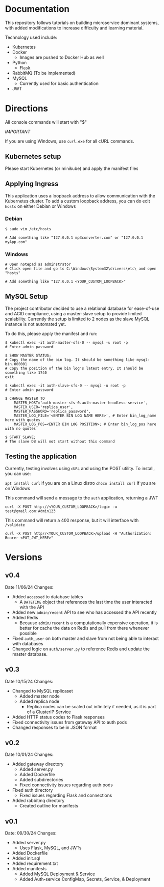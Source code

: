 # Documentation

This repository follows tutorials on building microservice dominant systems, with added modifications to increase difficulty and learning material.

Technology used include:

- Kubernetes
- Docker
  - Images are pushed to Docker Hub as well
- Python
  - Flask
- RabbitMQ (To be implemented)
- MySQL
  - Currently used for basic authentication
- JWT

# Directions

All console commands will start with "$"

*IMPORTANT*

If you are using Windows, use `curl.exe` for all cURL commands.

## Kubernetes setup

Please start Kubernetes (or minikube) and apply the manifest files

## Applying Ingress

This application uses a loopback address to allow communication with the Kubernetes cluster. To add a custom loopback address, you can do edit `hosts` on either Debian or Windows

### Debian

```
$ sudo vim /etc/hosts

# Add something like "127.0.0.1 mp3converter.com" or "127.0.0.1 myApp.com"
```

### Windows

```
# Open notepad as adminstrator
# Click open file and go to C:\Windows\System32\drivers\etc\ and open "hosts"

# Add something like "127.0.0.1 <YOUR_CUSTOM_LOOPBACK>"
```

## MySQL Setup

The project contributor decided to use a relational database for ease-of-use and ACID compliance, using a master-slave setup to provide limited scalability. Currently the setup is limited to 2 nodes as the slave MySQL instance is not automated yet.

To do this, please apply the manifest and run:

```
$ kubectl exec -it auth-master-sfs-0 -- mysql -u root -p
# Enter admin password

$ SHOW MASTER STATUS;
# Copy the name of the bin log. It should be something like mysql-bin.000001
# Copy the position of the bin log's latest entry. It should be something like 1740
exit

$ kubectl exec -it auth-slave-sfs-0 -- mysql -u root -p
# Enter admin password

$ CHANGE MASTER TO 
    MASTER_HOST='auth-master-sfs-0.auth-master-headless-service', 
    MASTER_USER='replica_user', 
    MASTER_PASSWORD='replica_password', 
    MASTER_LOG_FILE='<ENTER BIN LOG NAME HERE>', # Enter bin_log_name here with quotes
    MASTER_LOG_POS=<ENTER BIN LOG POSITION>; # Enter bin_log_pos here with no quotes

$ START SLAVE;
# The slave DB will not start without this command
```

## Testing the application

Currently, testing involves using `cURL` and using the POST utility. To install, you can use:

`apt install curl` if you are on a Linux distro
`choco install curl` if you are on Windows

This command will send a message to the `auth` application, returning a JWT

```
curl -X POST http://<YOUR_CUSTOM_LOOPBACK>/login -u test@gmail.com:Admin123
```

This command will return a 400 response, but it will interface with `/validate`

```
curl -X POST http//<YOUR_CUSTOM_LOOPBACK>/upload -H "Authorization: Bearer <PUT_JWT_HERE>"
```

# Versions

## v0.4

Date 11/06/24
Changes:

- Added `accessed` to database tables
  - A `DATETIME` object that references the last time the user interacted with the API
- Added new `admin/recent` API to see who has accessed the API recently
- Added Redis
  - Because `admin/recent` is a computationally expensive operation, it is better for cache the data on Redis and pull from there whenever possible
- Fixed `auth_user` on both master and slave from not being able to interact with databases
- Changed logic on `auth/server.py` to reference Redis and update the master database.

## v0.3

Date 10/15/24
Changes:

- Changed to MySQL replicaset
  - Added master node
  - Added replica node
    - Replica nodes can be scaled out infinitely if needed, as it is part of a ClusterIP Service
- Added HTTP status codes to Flask responses
- Fixed connectivity issues from gateway API to auth pods
- Changed responses to be in JSON format

## v0.2

Date 10/01/24
Changes:

- Added gateway directory
  - Added server.py
  - Added Dockerfile
  - Added subdirectories
  - Fixed connectivity issues regarding auth pods
- Fixed auth directory
  - Fixed issues regarding Flask and connections
- Added rabbitmq directory
  - Created outline for manifests

## v0.1

Date: 09/30/24
Changes:

- Added server.py
  - Uses Flask, MySQL, and JWTs
- Added Dockerfile
- Added init.sql
- Added requirement.txt
- Added manifests
  - Added MySQL Deployment & Service
  - Added Auth-service ConfigMap, Secrets, Service, & Deployment
